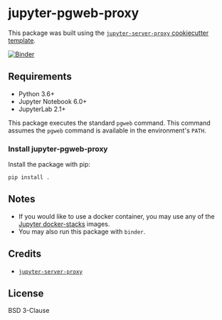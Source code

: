 # jupyter-pgweb-proxy

This package was built using the [`jupyter-server-proxy` cookiecutter template](https://github.com/illumidesk/cookiecutter-jupyter-server-proxy).

[![Binder](https://mybinder.org/badge_logo.svg)](https://mybinder.org/v2/gh/illumidesk/jupyter-pgweb-proxy/main?urlpath=pgweb)

## Requirements

- Python 3.6+
- Jupyter Notebook 6.0+
- JupyterLab 2.1+

This package executes the standard `pgweb` command. This command assumes the `pgweb` command is available in the environment's `PATH`.

### Install jupyter-pgweb-proxy

Install the package with pip:

```
pip install .
```

## Notes

- If you would like to use a docker container, you may use any of the [Jupyter docker-stacks](https://jupyter-docker-stacks.readthedocs.io/en/latest/) images.
- You may also run this package with `binder`.

## Credits

- [`jupyter-server-proxy`](https://github.com/jupyterhub/jupyter-server-proxy)

## License

BSD 3-Clause

